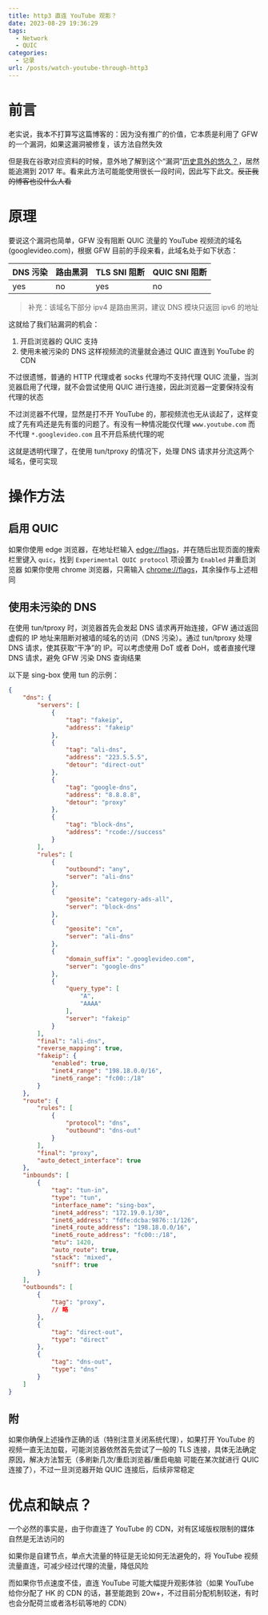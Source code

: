 ```yaml
---
title: http3 直连 YouTube 观影？
date: 2023-08-29 19:36:29
tags:
  - Network
  - QUIC
categories: 
  - 记录
url: /posts/watch-youtube-through-http3
---
```

# 前言
老实说，我本不打算写这篇博客的：因为没有推广的价值，它本质是利用了 GFW 的一个漏洞，如果这漏洞被修复，该方法自然失效

但是我在谷歌对应资料的时候，意外地了解到这个“漏洞”[历史意外的悠久？](https://www.v2ex.com/t/370189?p=1)，居然能追溯到 2017 年。看来此方法可能能使用很长一段时间，因此写下此文。~~反正我的博客也没什么人看~~
# 原理
要说这个漏洞也简单，GFW 没有阻断 QUIC 流量的 YouTube 视频流的域名(googlevideo.com)，根据 GFW 目前的手段来看，此域名处于如下状态：

| DNS 污染 | 路由黑洞 | TLS SNI 阻断 | QUIC SNI 阻断 |
| -------- | -------- | ------------ | ------------- |
| yes      | no       | yes          | no            |

> 补充：该域名下部分 ipv4 是路由黑洞，建议 DNS 模块只返回 ipv6 的地址

这就给了我们钻漏洞的机会：
1. 开启浏览器的 QUIC 支持
2. 使用未被污染的 DNS
这样视频流的流量就会通过 QUIC 直连到 YouTube 的 CDN

不过很遗憾，普通的 HTTP 代理或者 socks 代理均不支持代理 QUIC 流量，当浏览器启用了代理，就不会尝试使用 QUIC 进行连接，因此浏览器一定要保持没有代理的状态

不过浏览器不代理，显然是打不开 YouTube 的，那视频流也无从谈起了，这样变成了先有鸡还是先有蛋的问题了。有没有一种情况能仅代理 `www.youtube.com` 而不代理 `*.googlevideo.com` 且不开启系统代理的呢

这就是透明代理了，在使用 tun/tproxy 的情况下，处理 DNS 请求并分流这两个域名，便可实现
# 操作方法
## 启用 QUIC
如果你使用 edge 浏览器，在地址栏输入 [edge://flags](edge://flags)，并在随后出现页面的搜索栏里键入 `quic`，找到 `Experimental QUIC protocol` 项设置为 `Enabled` 并重启浏览器
如果你使用 chrome 浏览器，只需输入 [chrome://flags](chrome://flags)，其余操作与上述相同
## 使用未污染的 DNS
在使用 tun/tproxy 时，浏览器首先会发起 DNS 请求再开始连接，GFW 通过返回虚假的 IP 地址来阻断对被墙的域名的访问（DNS 污染）。通过 tun/tproxy 处理 DNS 请求，使其获取“干净”的 IP。可以考虑使用 DoT 或者 DoH，或者直接代理 DNS 请求，避免 GFW 污染 DNS 查询结果

以下是 sing-box 使用 tun 的示例：
```json
{
    "dns": {
        "servers": [
            {
                "tag": "fakeip",
                "address": "fakeip"
            },
            {
                "tag": "ali-dns",
                "address": "223.5.5.5",
                "detour": "direct-out"
            },
            {
                "tag": "google-dns",
                "address": "8.8.8.8",
                "detour": "proxy"
            },
            {
                "tag": "block-dns",
                "address": "rcode://success"
            }
        ],
        "rules": [
            {
                "outbound": "any",
                "server": "ali-dns"
            },
            {
                "geosite": "category-ads-all",
                "server": "block-dns"
            },
            {
                "geosite": "cn",
                "server": "ali-dns"
            },
            {
                "domain_suffix": ".googlevideo.com",
                "server": "google-dns"
            },
            {
                "query_type": [
                    "A",
                    "AAAA"
                ],
                "server": "fakeip"
            }
        ],
        "final": "ali-dns",
        "reverse_mapping": true,
        "fakeip": {
            "enabled": true,
            "inet4_range": "198.18.0.0/16",
            "inet6_range": "fc00::/18"
        }
    },
    "route": {
        "rules": [
            {
                "protocol": "dns",
                "outbound": "dns-out"
            }
        ],
        "final": "proxy",
        "auto_detect_interface": true
    },
    "inbounds": [
        {
            "tag": "tun-in",
            "type": "tun",
            "interface_name": "sing-box",
            "inet4_address": "172.19.0.1/30",
            "inet6_address": "fdfe:dcba:9876::1/126",
            "inet4_route_address": "198.18.0.0/16",
            "inet6_route_address": "fc00::/18",
            "mtu": 1420,
            "auto_route": true,
            "stack": "mixed",
            "sniff": true
        }
    ],
    "outbounds": [
        {
            "tag": "proxy",
            // 略
        },
        {
            "tag": "direct-out",
            "type": "direct"
        },
        {
            "tag": "dns-out",
            "type": "dns"
        }
    ]
}
```

## 附
如果你确保上述操作正确的话（特别注意关闭系统代理），如果打开 YouTube 的视频一直无法加载，可能浏览器依然首先尝试了一般的 TLS 连接，具体无法确定原因，解决方法暂无（多刷新几次/重启浏览器/重启电脑 可能在某次就进行 QUIC 连接了），不过一旦浏览器开始 QUIC 连接后，后续非常稳定

# 优点和缺点？
一个必然的事实是，由于你直连了 YouTube 的 CDN，对有区域版权限制的媒体自然是无法访问的

如果你是自建节点，单点大流量的特征是无论如何无法避免的，将 YouTube 视频流量直连，可减少经过代理的流量，降低风险

而如果你节点速度不佳，直连 YouTube 可能大幅提升观影体验（如果 YouTube 给你分配了 HK 的 CDN 的话，甚至能跑到 20w+，不过目前分配机制较迷，有时也会分配荷兰或者洛杉矶等地的 CDN） 